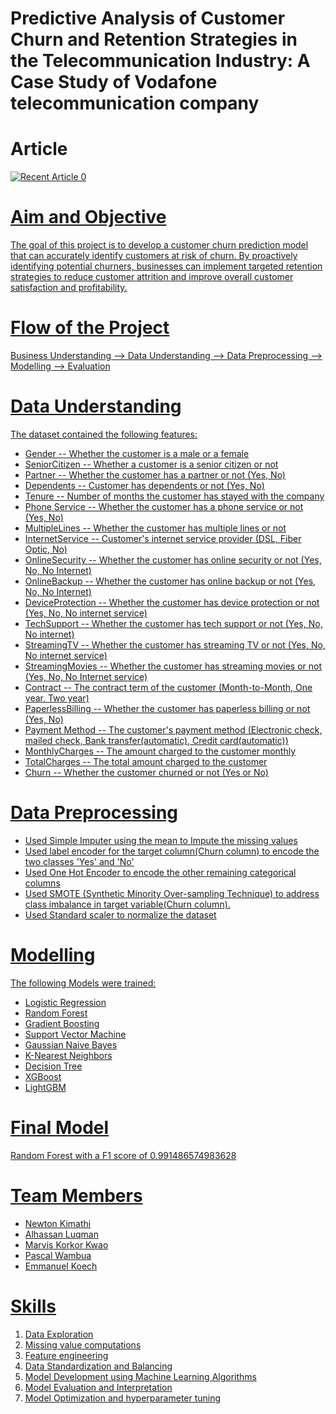 # Predictive Analysis of Customer Churn and Retention Strategies in the Telecommunication Industry: A Case Study of Vodafone telecommunication company

# Article
<a target="_blank" href="https://github-readme-medium-recent-article.vercel.app/medium/@newtonkimathi20/0"><img src="https://github-readme-medium-recent-article.vercel.app/medium/@newtonkimathi20/0" alt="Recent Article 0"> 


# Aim and Objective
The goal of this project is to develop a customer churn prediction model that can accurately identify customers at risk of churn. By proactively identifying potential churners, businesses can implement targeted retention strategies to reduce customer attrition and improve overall customer satisfaction and profitability.
 
# Flow of the Project  
 Business  Understanding --> Data Understanding --> Data Preprocessing --> Modelling --> Evaluation 

 # Data Understanding
 The dataset contained the following features:
* Gender -- Whether the customer is a male or a female
* SeniorCitizen -- Whether a customer is a senior citizen or not
* Partner -- Whether the customer has a partner or not (Yes, No)
* Dependents -- Customer has dependents or not (Yes, No)
* Tenure -- Number of months the customer has stayed with the company
* Phone Service -- Whether the customer has a phone service or not (Yes, No)
* MultipleLines -- Whether the customer has multiple lines or not
* InternetService -- Customer's internet service provider (DSL, Fiber Optic, No)
* OnlineSecurity -- Whether the customer has online security or not (Yes, No, No Internet)
* OnlineBackup -- Whether the customer has online backup or not (Yes, No, No Internet)
* DeviceProtection -- Whether the customer has device protection or not (Yes, No, No internet service)
* TechSupport -- Whether the customer has tech support or not (Yes, No, No internet)
* StreamingTV -- Whether the customer has streaming TV or not (Yes, No, No internet service)
* StreamingMovies -- Whether the customer has streaming movies or not (Yes, No, No Internet service)
* Contract -- The contract term of the customer (Month-to-Month, One year, Two year)
* PaperlessBilling -- Whether the customer has paperless billing or not (Yes, No)
* Payment Method -- The customer's payment method (Electronic check, mailed check, Bank transfer(automatic), Credit card(automatic))
* MonthlyCharges -- The amount charged to the customer monthly
* TotalCharges -- The total amount charged to the customer
* Churn -- Whether the customer churned or not (Yes or No)

# Data Preprocessing
* Used Simple Imputer using the mean to Impute the missing values
* Used label encoder for the target column(Churn column) to encode the two classes 'Yes' and 'No'
* Used One Hot Encoder to encode the other remaining categorical columns
* Used SMOTE (Synthetic Minority Over-sampling Technique) to address class imbalance in target variable(Churn column).
* Used Standard scaler to normalize the dataset
  

 # Modelling
 The following Models were trained:
* Logistic Regression
* Random Forest
* Gradient Boosting
* Support Vector Machine
* Gaussian Naive Bayes
* K-Nearest Neighbors
* Decision Tree
* XGBoost
* LightGBM

# Final Model
Random Forest with a F1 score of 0.991486574983628
 
# Team Members
* Newton Kimathi
* Alhassan Luqman
* Marvis Korkor Kwao
* Pascal Wambua
* Emmanuel Koech

# Skills
1. Data Exploration
2. Missing value computations
3. Feature engineering
4. Data Standardization and Balancing
5. Model Development using Machine Learning Algorithms 
6. Model Evaluation and Interpretation 
7. Model Optimization and hyperparameter tuning

